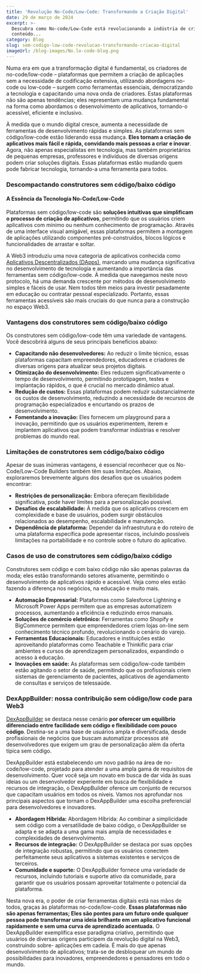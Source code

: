 ```yaml
---
title: 'Revolução No-Code/Low-Code: Transformando a Criação Digital'
date: 29 de março de 2024
excerpt: >-
  Descubra como No-code/Low-Code está revolucionando a indústria de criação de
  conteúdo...
category: Blog
slug: sem-codigo-low-code-revolucao-transformando-criacao-digital
imageUrl: /blog-images/No.lo-code-blog.png
---
```

Numa era em que a transformação digital é fundamental, os criadores de no-code/low-code – plataformas que permitem a criação de aplicações sem a necessidade de codificação extensiva, utilizando abordagens no-code ou low-code – surgem como ferramentas essenciais, democratizando a tecnologia e capacitando uma nova onda de criadores. Estas plataformas não são apenas tendências; eles representam uma mudança fundamental na forma como abordamos o desenvolvimento de aplicativos, tornando-o acessível, eficiente e inclusivo.

À medida que o mundo digital cresce, aumenta a necessidade de ferramentas de desenvolvimento rápidas e simples. As plataformas sem código/low-code estão liderando essa mudança. **Eles tornam a criação de aplicativos mais fácil e rápida, convidando mais pessoas a criar e inovar**. Agora, não apenas especialistas em tecnologia, mas também proprietários de pequenas empresas, professores e indivíduos de diversas origens podem criar soluções digitais. Essas plataformas estão mudando quem pode fabricar tecnologia, tornando-a uma ferramenta para todos.

### Descompactando construtores sem código/baixo código

#### A Essência da Tecnologia No-Code/Low-Code

Plataformas sem código/low-code são **soluções intuitivas que simplificam o processo de criação de aplicativos**, permitindo que os usuários criem aplicativos com mínimo ou nenhum conhecimento de programação. Através de uma interface visual amigável, essas plataformas permitem a montagem de aplicações utilizando componentes pré-construídos, blocos lógicos e funcionalidades de arrastar e soltar.

A Web3 introduziu uma nova categoria de aplicativos conhecida como [Aplicativos Descentralizados (DApps)](https://dexkit.com/the-power-of-decentralized-applications-dapps/), marcando uma mudança significativa no desenvolvimento de tecnologia e aumentando a importância das ferramentas sem código/low-code. À medida que navegamos neste novo protocolo, há uma demanda crescente por métodos de desenvolvimento simples e fáceis de usar. Nem todos têm meios para investir pesadamente em educação ou contratar pessoal especializado. Portanto, essas ferramentas acessíveis são mais cruciais do que nunca para a construção no espaço Web3.

### Vantagens dos construtores sem código/baixo código

Os construtores sem código/low-code têm uma variedade de vantagens. Você descobrirá alguns de seus principais benefícios abaixo:

* **Capacitando não desenvolvedores:** Ao reduzir o limite técnico, essas plataformas capacitam empreendedores, educadores e criadores de diversas origens para atualizar seus projetos digitais.
* **Otimização do desenvolvimento:** Eles reduzem significativamente o tempo de desenvolvimento, permitindo prototipagem, testes e implantação rápidos, o que é crucial no mercado dinâmico atual.
* **Redução de custos:** Essas plataformas podem reduzir substancialmente os custos de desenvolvimento, reduzindo a necessidade de recursos de programação especializados e encurtando os prazos de desenvolvimento.
* **Fomentando a inovação:** Eles fornecem um playground para a inovação, permitindo que os usuários experimentem, iterem e implantem aplicativos que podem transformar indústrias e resolver problemas do mundo real.

### Limitações de construtores sem código/baixo código

Apesar de suas inúmeras vantagens, é essencial reconhecer que os No-Code/Low-Code Builders também têm suas limitações. Abaixo, exploraremos brevemente alguns dos desafios que os usuários podem encontrar:

* **Restrições de personalização:** Embora ofereçam flexibilidade significativa, pode haver limites para a personalização possível.
* **Desafios de escalabilidade:** À medida que os aplicativos crescem em complexidade e base de usuários, podem surgir obstáculos relacionados ao desempenho, escalabilidade e manutenção.
* **Dependência de plataforma:** Depender da infraestrutura e do roteiro de uma plataforma específica pode apresentar riscos, incluindo possíveis limitações na portabilidade e no controle sobre o futuro do aplicativo.

### Casos de uso de construtores sem código/baixo código

Construtores sem código e com baixo código não são apenas palavras da moda; eles estão transformando setores ativamente, permitindo o desenvolvimento de aplicativos rápido e acessível. Veja como eles estão fazendo a diferença nos negócios, na educação e muito mais.

* **Automação Empresarial:** Plataformas como Salesforce Lightning e Microsoft Power Apps permitem que as empresas automatizem processos, aumentando a eficiência e reduzindo erros manuais.
* **Soluções de comércio eletrônico:** Ferramentas como Shopify e BigCommerce permitem que empreendedores criem lojas on-line sem conhecimento técnico profundo, revolucionando o cenário do varejo.
* **Ferramentas Educacionais:** Educadores e instituições estão aproveitando plataformas como Teachable e Thinkific para criar ambientes e cursos de aprendizagem personalizados, expandindo o acesso à educação.
* **Inovações em saúde:** As plataformas sem código/low-code também estão agitando o setor de saúde, permitindo que os profissionais criem sistemas de gerenciamento de pacientes, aplicativos de agendamento de consultas e serviços de telessaúde.

### DexAppBuilder: nossa contribuição sem código/low code para Web3

[DexAppBuilder](https://dexappbuilder.dexkit.com) se destaca nesse cenário **por oferecer um equilíbrio diferenciado entre facilidade sem código e flexibilidade com pouco código**. Destina-se a uma base de usuários ampla e diversificada, desde profissionais de negócios que buscam automatizar processos até desenvolvedores que exigem um grau de personalização além da oferta típica sem código.

DexAppBuilder está estabelecendo um novo padrão na área de no-code/low-code, projetado para atender a uma ampla gama de requisitos de desenvolvimento. Quer você seja um novato em busca de dar vida às suas ideias ou um desenvolvedor experiente em busca de flexibilidade e recursos de integração, o DexAppBuilder oferece um conjunto de recursos que capacitam usuários em todos os níveis. Vamos nos aprofundar nos principais aspectos que tornam o DexAppBuilder uma escolha preferencial para desenvolvedores e inovadores.

* **Abordagem Híbrida:** Abordagem Híbrida: Ao combinar a simplicidade sem código com a versatilidade de baixo código, o DexAppBuilder se adapta e se adapta a uma gama mais ampla de necessidades e complexidades de desenvolvimento.
* **Recursos de integração:** O DexAppBuilder se destaca por suas opções de integração robustas, permitindo que os usuários conectem perfeitamente seus aplicativos a sistemas existentes e serviços de terceiros.
* **Comunidade e suporte:** O DexAppBuilder fornece uma variedade de recursos, incluindo tutoriais e suporte ativo da comunidade, para garantir que os usuários possam aproveitar totalmente o potencial da plataforma.

Nesta nova era, o poder de criar ferramentas digitais está nas mãos de todos, graças às plataformas no-code/low-code. **Essas plataformas não são apenas ferramentas; Eles são pontes para um futuro onde qualquer pessoa pode transformar uma ideia brilhante em um aplicativo funcional rapidamente e sem uma curva de aprendizado acentuada.** O DexAppBuilder exemplifica esse paradigma criativo, permitindo que usuários de diversas origens participem da revolução digital na Web3, construindo sobre- aplicações em cadeia. É mais do que apenas desenvolvimento de aplicativos; trata-se de desbloquear um mundo de possibilidades para inovadores, empreendedores e pensadores em todo o mundo.
